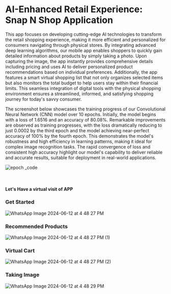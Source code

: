 # AI-Enhanced Retail Experience: Snap N Shop Application

This app focuses on developing cutting-edge AI technologies to transform the retail shopping experience, making it more efficient and personalized for consumers navigating through physical stores. By integrating advanced deep learning algorithms, our mobile app enables shoppers to quickly gain detailed information about products by simply taking a photo. Upon capturing the image, the app instantly provides comprehensive details including pricing and uses AI to deliver personalized product recommendations based on individual preferences. Additionally, the app features a smart virtual shopping list that not only organizes selected items but also monitors the total budget to help users stay within their financial limits. This seamless integration of digital tools with the physical shopping environment ensures a streamlined, informed, and satisfying shopping journey for today's savvy consumer.
&nbsp;
&nbsp;

The screenshot below showcases the training progress of our Convolutional Neural Network (CNN) model over 10 epochs. Initially, the model begins with a loss of 1.6516 and an accuracy of 80.08%. Remarkable improvements are observed as training progresses, with the loss dramatically reducing to just 0.0002 by the third epoch and the model achieving near-perfect accuracy of 100% by the fourth epoch. This demonstrates the model's robustness and high efficiency in learning patterns, making it ideal for complex image recognition tasks. The rapid convergence of loss and consistent high accuracy highlight our model's capability to deliver reliable and accurate results, suitable for deployment in real-world applications.
&nbsp;


![epoch _code](https://github.com/zainali89/AI-Projects/assets/75775907/a5e90b04-baf9-4b9e-849b-7f44f85fd93a)

&nbsp;
#### Let's Have a virtual visit of APP
### Get Started
![WhatsApp Image 2024-06-12 at 4 48 27 PM](https://github.com/zainali89/AI-Projects/assets/75775907/298b3bfe-1d16-40ff-a03e-f322c93fa9dc)
&nbsp;
### Recommended Products
![WhatsApp Image 2024-06-12 at 4 48 27 PM (1)](https://github.com/zainali89/AI-Projects/assets/75775907/c2edaa39-55eb-4407-8be1-71b8fd3e7fea)
&nbsp;
### Virtual Cart
![WhatsApp Image 2024-06-12 at 4 48 27 PM (2)](https://github.com/zainali89/AI-Projects/assets/75775907/531dba32-e67e-466b-ab51-5ee7539bb541)
&nbsp;
### Taking Image
![WhatsApp Image 2024-06-12 at 4 48 29 PM](https://github.com/zainali89/AI-Projects/assets/75775907/10b82aed-baf7-487b-a286-a96fca06a42b)

